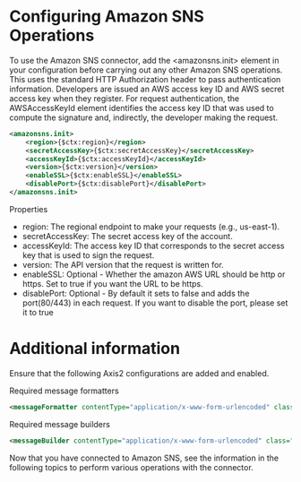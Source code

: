 # Configuring Amazon SNS Operations

To use the Amazon SNS connector, add the <amazonsns.init> element in your configuration before carrying out any other Amazon SNS operations. This uses the standard HTTP Authorization header to pass authentication information. Developers are issued an AWS access key ID and AWS secret access key when they register. For request authentication, the AWSAccessKeyId element identifies the access key ID that was used to compute the signature and, indirectly, the developer making the request. 

```xml
<amazonsns.init>
    <region>{$ctx:region}</region>
    <secretAccessKey>{$ctx:secretAccessKey}</secretAccessKey>
    <accessKeyId>{$ctx:accessKeyId}</accessKeyId>
    <version>{$ctx:version}</version>
    <enableSSL>{$ctx:enableSSL}</enableSSL>
    <disablePort>{$ctx:disablePort}</disablePort>
</amazonsns.init> 
```

Properties
* region: The regional endpoint to make your requests (e.g., us-east-1).
* secretAccessKey: The secret access key of the account.
* accessKeyId: The access key ID that corresponds to the secret access key that is used to sign the request.
* version: The API version that the request is written for.
* enableSSL: Optional -  Whether the amazon AWS URL should be http or https. Set to true if you want the URL to be https.
* disablePort: Optional - By default it sets to false and adds the port(80/443) in each request. If you want to disable the port, please set it to true

# Additional information

Ensure that the following Axis2 configurations are added and enabled.

Required message formatters

```xml
<messageFormatter contentType="application/x-www-form-urlencoded" class="org.apache.axis2.transport.http.XFormURLEncodedFormatter"/>
```

Required message builders

```xml
<messageBuilder contentType="application/x-www-form-urlencoded" class="org.apache.synapse.commons.builders.XFormURLEncodedBuilder"/>
```

Now that you have connected to Amazon SNS, see the information in the following topics to perform various operations with the connector. 